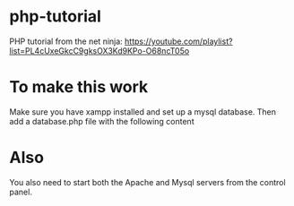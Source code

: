 # php-tutorial
PHP tutorial from the net ninja: https://youtube.com/playlist?list=PL4cUxeGkcC9gksOX3Kd9KPo-O68ncT05o

# To make this work
Make sure you have xampp installed and set up a mysql database.
Then add a database.php file with the following content

<?php

$conn = mysqli_connect(hostname, username, password, tablename);

?>

# Also
You also need to start both the Apache and Mysql servers from the control panel.